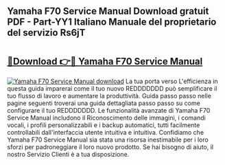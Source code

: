 ## Yamaha F70 Service Manual Download gratuit PDF - Part-YY1 Italiano Manuale del proprietario del servizio Rs6jT

# <h2><a href="http://dfdrjjs.blite.top/?on=Yamaha+F70+Service+Manual">🔗Download 👉🔴 Yamaha F70 Service Manual</a></h2>

[![Yamaha F70 Service Manual download](https://i.imgur.com/lujVjoI.png)](http://dfdrjjs.blite.top/?on=Yamaha+F70+Service+Manual)
La tua porta verso L'efficienza in questa guida imparerai come il tuo nuovo REDDDDDDD può semplificare il tuo flusso di lavoro e aumentare la produttività. Guida passo passo nelle pagine seguenti troverai una guida dettagliata passo passo su come configurare il tuo REDDDDDDD. Le funzionalità avanzate di Yamaha F70 Service Manual includono il Riconoscimento delle immagini, i comandi vocali, i profili personalizzabili e i backup automatici, tutti facilmente controllabili dall'interfaccia utente intuitiva e intuitiva. Confidiamo che Yamaha F70 Service Manual sia stata una risorsa inestimabile per i loro sforzi per padroneggiare il loro nuovo prodotto. Se hai bisogno di aiuto, il nostro Servizio Clienti è a tua disposizione.
